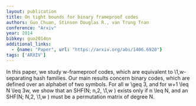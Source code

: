 ```yaml
---
layout: publication
title: On tight bounds for binary frameproof codes
authors: Guo Chuan, Stinson Douglas R., van Trung Tran
conference: "Arxiv"
year: 2014
bibkey: guo2014on
additional_links:
  - {name: "Paper", url: "https://arxiv.org/abs/1406.6920"}
tags: ['ARXIV']
---
```

In this paper, we study w-frameproof codes, which are equivalent to \1,w\-separating hash families. Our main results concern binary codes, which are defined over an alphabet of two symbols. For all w \geq 3, and for w+1 \leq N \leq 3w, we show that an SHF(N; n,2, \1,w \) exists only if n \leq N, and an SHF(N; N,2, \1,w \) must be a permutation matrix of degree N.
